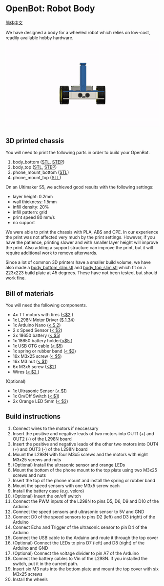 
# OpenBot: Robot Body
[简体中文](/中文版说明.md)

We have designed a body for a wheeled robot which relies on low-cost, readily available hobby hardware. 
![Assembly](/images/assembly.gif)

## 3D printed chassis
You will need to print the following parts in order to build your OpenBot. 
1) body_bottom ([STL](body_bottom.stl), [STEP](body_bottom.step))
2) body_top ([STL](body_top.stl), [STEP](body_top.step))
3) phone_mount_bottom ([STL](phone_mount_bottom.stl))
4) phone_mount_top ([STL](phone_mount_top.stl))

On an Ultimaker S5, we achieved good results with the following settings:
- layer height: 0.2mm
- wall thickness: 1.5mm
- infill density: 20%
- infill pattern: grid
- print speed 80 mm/s
- no support

We were able to print the chassis with PLA, ABS and CPE. In our experience the print was not affected very much by the print settings. However, if you have the patience, printing slower and with smaller layer height will improve the print. Also adding a support structure can improve the print, but it will require additional work to remove afterwards.

Since a lot of common 3D printers have a smaller build volume, we have also made a [body_bottom_slim.stl](body_bottom_slim.stl) and [body_top_slim.stl](body_top_slim.stl) which fit on a 223x223 build plate at 45 degrees. These have not been tested, but should work fine.

## Bill of materials
You will need the following components.
- 4x TT motors with tires ([<$2](https://s.click.aliexpress.com/e/_d9leRia) )
- 1x L298N Motor Driver ([$ 1.34](https://s.click.aliexpress.com/e/_dZaQCaI))
- 1x Arduino Nano ([< $ 2](https://www.aliexpress.com/item/32647196840.html?spm=a2g0o.productlist.0.0.4fc0c98fL3tVJG&algo_pvid=3f03ed1f-a5df-460d-8d5b-61f7fdd7a26b&algo_expid=3f03ed1f-a5df-460d-8d5b-61f7fdd7a26b-3&btsid=0b86d80215987092423996118e7530&ws_ab_test=searchweb0_0,searchweb201602_,searchweb201603_ ))
- 2 x Speed Sensor ([< $2](https://www.aliexpress.com/i/32990256417.html))
- 3x 18650 battery ([< $5](https://s.click.aliexpress.com/e/_dSw0T3y))
- 1x 18650 battery holder([<$5 ](https://www.aliexpress.com/item/33037738446.html?spm=a2g0o.productlist.0.0.5c602568XlNOGM&algo_pvid=b667d7dc-7798-4fbc-8fbc-760fd4ebc4ef&algo_expid=b667d7dc-7798-4fbc-8fbc-760fd4ebc4ef-0&btsid=0bb47a2215986864956914727e0253&ws_ab_test=searchweb0_0,searchweb201602_,searchweb201603_))
- 1x USB OTG cable ([< $5](https://s.click.aliexpress.com/e/_dWhjoMa))
- 1x spring or rubber band ([< $2](https://s.click.aliexpress.com/e/_dSINmUw))
- 16x M3x25 screw ([< $5](https://www.aliexpress.com/item/32850849521.html?spm=a2g0o.productlist.0.0.605d7959tDbcCu&algo_pvid=e2d60094-7a8a-46b2-b6df-ff08abecadfa&algo_expid=e2d60094-7a8a-46b2-b6df-ff08abecadfa-0&btsid=0bb47a2215986878981485610e029a&ws_ab_test=searchweb0_0,searchweb201602_,searchweb201603_))
- 16x M3 nut ([< $1](https://www.aliexpress.com/item/32977174437.html?spm=a2g0o.productlist.0.0.4ecb4db1RlFaMC&algo_pvid=5227fb58-7578-4afd-af6b-bd2583ae0bcd&algo_expid=5227fb58-7578-4afd-af6b-bd2583ae0bcd-0&btsid=0b01114515986880925225032e85af&ws_ab_test=searchweb0_0,searchweb201602_,searchweb201603_))
- 6x M3x5 screw ([<$2](https://s.click.aliexpress.com/e/_dY4nr7G))
- Wires ([< $2 ](https://s.click.aliexpress.com/e/_dXC79zg))

(Optional)
- 1x Ultrasonic Sensor ([< $1](https://s.click.aliexpress.com/e/_dZ2LZJ4))
- 1x On/Off Switch ([< $1](https://www.aliexpress.com/item/1000005699023.html?spm=a2g0o.productlist.0.0.1a6c7fb71FhAHs&algo_pvid=aecb292e-471e-4598-99f5-4f74161ddd75&algo_expid=aecb292e-471e-4598-99f5-4f74161ddd75-1&btsid=0bb47a1a15986883373795667e47f9&ws_ab_test=searchweb0_0,searchweb201602_,searchweb201603_))
- 2x Orange LED 5mm ([< $2](https://s.click.aliexpress.com/e/_d8cjMy2))

## Build instructions
1) Connect wires to the motors if neccessary
2) Insert the positive and negative leads of two motors into OUT1 (+) and OUT2 (-) of the L298N board
3) Insert the positive and negative leads of the other two motors into OUT4 (+) and OUT3 (-) of the L298N board
4) Mount the L298N with four M3x5 screws and the motors with eight M3x25 screws and nuts
5) (Optional) Install the ultrasonic sensor and orange LEDs
6) Mount the bottom of the phone mount to the top plate using two M3x25 screws and nuts
7) Insert the top of the phone mount and install the spring or rubber band
8) Mount the speed sensors with one M3x5 screw each
9) Install the battery case (e.g. velcro)
10) (Optional) Insert the on/off switch
11) Connect the PWM inputs of the L298N to pins D5, D6, D9 and D10 of the Arduino
12) Connect the speed sensors and ultrasonic sensor to 5V and GND
13) Connect D0 of the speed sensors to pins D2 (left) and D3 (right) of the Arduino
14) Connect Echo and Trigger of the ultrasonic sensor to pin D4 of the Arduino
15) Connect the USB cable to the Arduino and route it through the top cover
16) (Optional) Connect the LEDs to pins D7 (left) and D8 (right) of the Arduino and GND
17) (Optional) Connect the voltage divider to pin A7 of the Arduino
18) Connect the battery cables to Vin of the L298N. If you installed the switch, put it in the current path.
19) Insert six M3 nuts into the bottom plate and mount the top cover with six M3x25 screws
20) Install the wheels
